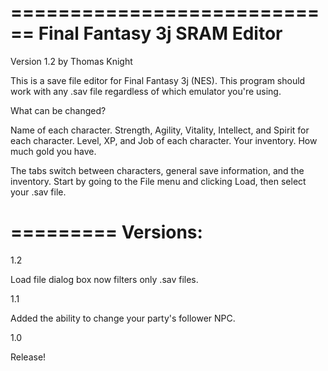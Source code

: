 ============================
Final Fantasy 3j SRAM Editor
============================

Version 1.2 by Thomas Knight

This is a save file editor for Final Fantasy 3j (NES). This program should work with any .sav
file regardless of which emulator you're using.

What can be changed?

Name of each character.
Strength, Agility, Vitality, Intellect, and Spirit for each character.
Level, XP, and Job of each character.
Your inventory.
How much gold you have.

The tabs switch between characters, general save information, and the inventory. Start by going to the File menu
and clicking Load, then select your .sav file.

=========
Versions:
=========

1.2

Load file dialog box now filters only .sav files.

1.1

Added the ability to change your party's follower NPC.

1.0

Release!
